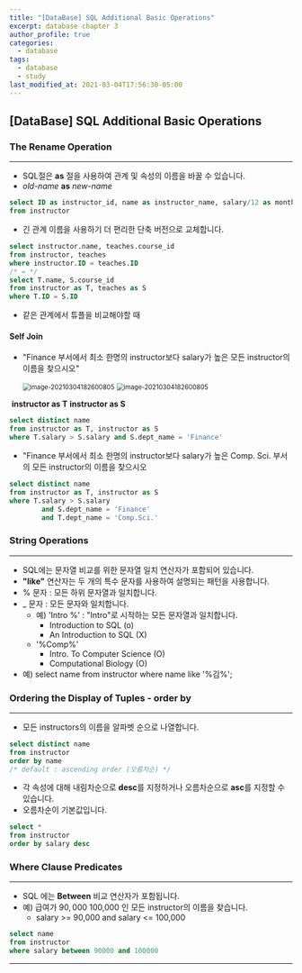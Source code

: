 ```yaml
---
title: "[DataBase] SQL Additional Basic Operations"
excerpt: database chapter 3
author_profile: true
categories: 
  - database
tags:
  - database
  - study
last_modified_at: 2021-03-04T17:56:30-05:00
---
```




## [DataBase] SQL Additional Basic Operations



### The Rename Operation

***

* SQL절은 **as** 절을 사용하여 관계 및 속성의 이름을 바꿀 수 있습니다.
* *old-name* **as** *new-name*

```sql
select ID as instructor_id, name as instructor_name, salary/12 as monthly_salary
from instructor
```

* 긴 관계 이름을 사용하기 더 편리한 단축 버전으로 교체합니다.

```sql
select instructor.name, teaches.course_id
from instructor, teaches
where instructor.ID = teaches.ID
/* = */
select T.name, S.course_id
from instructor as T, teaches as S
where T.ID = S.ID
```

* 같은 관계에서 튜플을 비교해야할 때 



#### Self Join 

* "Finance 부서에서 최소 한명의 instructor보다 salary가 높은 모든 instructor의 이름을 찾으시오"

  <img src="https://user-images.githubusercontent.com/60311404/109962030-10472e00-7d2e-11eb-81e0-3bbf14c78723.png" alt="image-20210304182600805" style="zoom:80%;" />     <img src="https://user-images.githubusercontent.com/60311404/109962030-10472e00-7d2e-11eb-81e0-3bbf14c78723.png" alt="image-20210304182600805" style="zoom:80%;" />

​						**instructor as T**															**instructor as S**

```sql
select distinct name
from instructor as T, instructor as S
where T.salary > S.salary and S.dept_name = 'Finance'
```

* "Finance 부서에서 최소 한명의 instructor보다 salary가 높은 Comp. Sci. 부서의 모든 instructor의 이름을 찾으시오

```sql
select distinct name
from instructor as T, instructor as S
where T.salary > S.salary 
		and S.dept_name = 'Finance' 
		and T.dept_name = 'Comp.Sci.'
```



### String Operations

***

* SQL에는 문자열 비교를 위한 문자열 일치 연산자가 포함되어 있습니다.
* **"like"** 연산자는 두 개의 특수 문자를 사용하여 설명되는 패턴을 사용합니다.
* % 문자 : 모든 하위 문자열과 일치합니다.
* _ 문자 : 모든 문자와 일치합니다.
  * 예) 'Intro %' : "Intro"로 시작하는 모든 문자열과 일치합니다.
    * Introduction to SQL (o)
    * An Introduction to SQL (X)
  * '%Comp%'
    * Intro. To Computer Science (O)
    * Computational Biology (O)
* 예) select name from instructor where name like '%김%';



### Ordering the Display of Tuples - order by

***

* 모든 instructors의 이름을 알파벳 순으로 나열합니다.

```sql
select distinct name
from instructor
order by name
/* default : ascending order (오름차순) */
```

* 각 속성에 대해 내림차순으로 **desc**를 지정하거나 오름차순으로 **asc**를 지정할 수 있습니다.
* 오름차순이 기본값입니다.

```sql
select *
from instructor
order by salary desc
```



### Where Clause Predicates

***

* SQL 에는 **Between** 비교 연산자가 포함됩니다.
* 예) 급여가 $90,000~$100,000 인 모든 instructor의 이름을 찾습니다.
  * salary >= 90,000 and salary <= 100,000

```sql
select name
from instructor
where salary between 90000 and 100000
```

***

